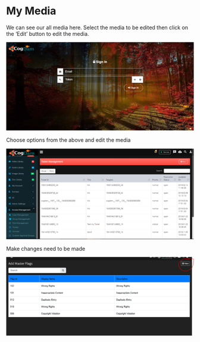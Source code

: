 # My Media

We can see our all media here. Select the media to be edited then click on the ‘Edit’ button to edit the media.

![](../.gitbook/assets/image%20%28304%29.png)

Choose options from the above and edit the media

![](../.gitbook/assets/image%20%2862%29.png)

Make changes need to be made

![](../.gitbook/assets/image%20%28204%29.png)

